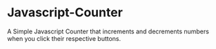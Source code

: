 # Javascript-Counter
  A Simple Javascript Counter that increments and decrements numbers when you click their respective buttons.
